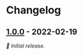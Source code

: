 # Changelog

## [1.0.0] - 2022-02-19

_:seedling: Initial release._

[1.0.0]: https://github.com/Level/web-stream/releases/tag/v1.0.0
